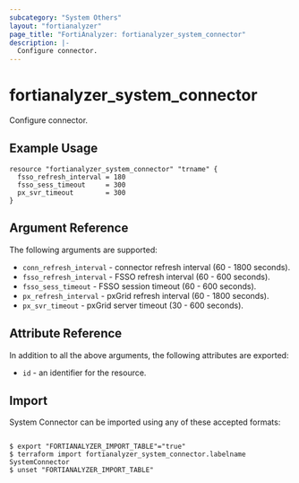 ```yaml
---
subcategory: "System Others"
layout: "fortianalyzer"
page_title: "FortiAnalyzer: fortianalyzer_system_connector"
description: |-
  Configure connector.
---
```


# fortianalyzer_system_connector
Configure connector.

## Example Usage

```hcl
resource "fortianalyzer_system_connector" "trname" {
  fsso_refresh_interval = 180
  fsso_sess_timeout     = 300
  px_svr_timeout        = 300
}
```

## Argument Reference


The following arguments are supported:


* `conn_refresh_interval` - connector refresh interval (60 - 1800 seconds).
* `fsso_refresh_interval` - FSSO refresh interval (60 - 600 seconds).
* `fsso_sess_timeout` - FSSO session timeout (60 - 600 seconds).
* `px_refresh_interval` - pxGrid refresh interval (60 - 1800 seconds).
* `px_svr_timeout` - pxGrid server timeout (30 - 600 seconds).


## Attribute Reference

In addition to all the above arguments, the following attributes are exported:
* `id` - an identifier for the resource.

## Import

System Connector can be imported using any of these accepted formats:
```

$ export "FORTIANALYZER_IMPORT_TABLE"="true"
$ terraform import fortianalyzer_system_connector.labelname SystemConnector
$ unset "FORTIANALYZER_IMPORT_TABLE"
```

